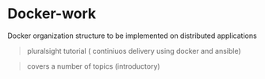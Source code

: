 # Docker-work
Docker organization structure to be implemented on distributed applications

> pluralsight tutorial ( continiuos delivery using docker and ansible)

> covers a number of topics (introductory)
